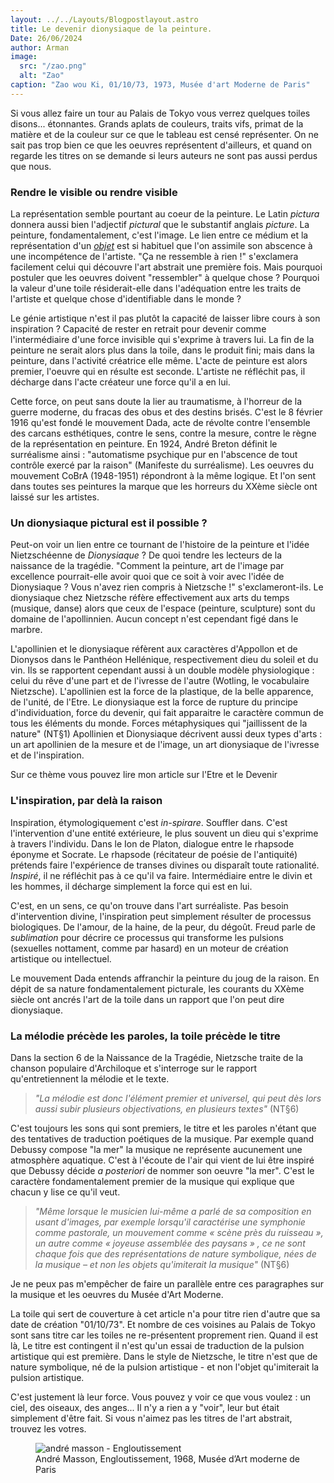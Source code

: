 ```yaml
---
layout: ../../Layouts/Blogpostlayout.astro
title: Le devenir dionysiaque de la peinture. 
Date: 26/06/2024
author: Arman
image:
  src: "/zao.png"
  alt: "Zao"
caption: "Zao wou Ki, 01/10/73, 1973, Musée d'art Moderne de Paris"
---
```


Si vous allez faire un tour au Palais de Tokyo vous verrez quelques toiles disons... étonnantes. Grands aplats de couleurs, traits vifs, primat de la matière et de la couleur sur ce que le tableau est censé représenter. On ne sait pas trop bien ce que les oeuvres représentent d'ailleurs, et quand on regarde les titres on se demande si leurs auteurs ne sont pas aussi perdus que nous. 

### Rendre le visible ou rendre visible
La représentation semble pourtant au coeur de la peinture. Le Latin *pictura* donnera aussi bien l'adjectif *pictural* que le substantif anglais *picture*. La peinture, fondamentalement, c'est l'image.
Le lien entre ce médium et la représentation d'un <a href="objetsujet">*objet*</a> est si habituel que l'on assimile son abscence à une incompétence de l'artiste. "Ça ne ressemble à rien !" s'exclamera facilement celui qui découvre l'art abstrait une première fois. 
Mais pourquoi postuler que les oeuvres doivent "ressembler" à quelque chose ? Pourquoi la valeur d'une toile résiderait-elle dans l'adéquation entre les traits de l'artiste et quelque chose d'identifiable dans le monde ? 

Le génie artistique n'est il pas plutôt la capacité de laisser libre cours à son inspiration ? Capacité de rester en retrait pour devenir comme l'intermédiaire d'une force invisible qui s'exprime à travers lui. La fin de la peinture ne serait alors plus dans la toile, dans le produit fini; mais dans la peinture, dans l'activité créatrice elle même. L'acte de peinture est alors premier, l'oeuvre qui en résulte est seconde. L'artiste ne réfléchit pas, il décharge dans l'acte créateur une force qu'il a en lui.  

Cette force, on peut sans doute la lier au traumatisme, à l'horreur de la guerre moderne, du fracas des obus et des destins brisés. C'est le 8 février 1916 qu'est fondé le mouvement Dada, acte de révolte contre l'ensemble des carcans esthétiques, contre le sens, contre la mesure, contre le règne de la représentation en peinture. En 1924, André Breton définit le surréalisme ainsi : "automatisme psychique pur en l'abscence de tout contrôle exercé par la raison" (Manifeste du surréalisme). Les oeuvres du mouvement CoBrA (1948-1951) répondront à la même logique. Et l'on sent dans toutes ses peintures la marque que les horreurs du XXème siècle ont laissé sur les artistes. 

### Un dionysiaque pictural est il possible ? 
Peut-on voir un lien entre ce tournant de l'histoire de la peinture et l'idée Nietzschéenne de *Dionysiaque* ?
De quoi tendre les lecteurs de la naissance de la tragédie. "Comment la peinture, art de l'image par excellence pourrait-elle avoir quoi que ce soit à voir avec l'idée de Dionysiaque ? Vous n'avez rien compris à Nietzsche !" s'exclameront-ils. Le dionysiaque chez Nietzsche réfère effectivement aux arts du temps (musique, danse) alors que ceux de l'espace (peinture, sculpture) sont du domaine de l'apollinnien. Aucun concept n'est cependant figé dans le marbre. 

L'apollinien et le dionysiaque réfèrent aux caractères d'Appollon et de Dionysos dans le Panthéon Hellénique, respectivement dieu du soleil et du vin. Ils se rapportent cependant aussi à un double modèle physiologique : celui du rêve d'une part et de l'ivresse de l'autre (Wotling, le vocabulaire Nietzsche). L'apollinien est la force de la plastique, de la belle apparence, de l'unité, de l'Etre. Le dionysiaque est la force de rupture du principe d'individuation, force du devenir, qui fait apparaitre le caractère commun de tous les éléments du monde. Forces métaphysiques qui "jaillissent de la nature" (NT§1) Apollinien et Dionysiaque décrivent aussi deux types d'arts : un art apollinien de la mesure et de l'image, un art dionysiaque de l'ivresse et de l'inspiration.

Sur ce thème vous pouvez lire mon article sur <a class="lien">l'Etre et le Devenir</a>

### L'inspiration, par delà la raison
Inspiration, étymologiquement c'est *in-spirare*. Souffler dans. C'est l'intervention d'une entité extérieure, le plus souvent un dieu qui s'exprime à travers l'individu. Dans le Ion de Platon, dialogue entre le rhapsode éponyme et Socrate. Le rhapsode (récitateur de poésie de l'antiquité) prétends faire l'expérience de transes divines ou disparaît toute rationalité. *Inspiré*, il ne réfléchit pas à ce qu'il va faire. Intermédiaire entre le divin et les hommes, il décharge simplement la force qui est en lui. 

C'est, en un sens, ce qu'on trouve dans l'art surréaliste. Pas besoin d'intervention divine, l'inspiration peut simplement résulter de processus biologiques. De l'amour, de la haine, de la peur, du dégoût. Freud parle de *sublimation* pour décrire ce processus qui transforme les pulsions (sexuelles nottament, comme par hasard) en un moteur de création artistique ou intellectuel. 

Le mouvement Dada entends affranchir la peinture du joug de la raison. En dépit de sa nature fondamentalement picturale, les courants du XXème siècle ont ancrés l'art de la toile dans un rapport que l'on peut dire dionysiaque.  

### La mélodie précède les paroles, la toile précède le titre
Dans la section 6 de la Naissance de la Tragédie, Nietzsche traite de la chanson populaire d'Archiloque et s'interroge sur le rapport qu'entretiennent la mélodie et le texte. 
>*"La mélodie est donc l'élément premier et universel, qui peut dès lors aussi subir plusieurs objectivations, en plusieurs textes"* (NT§6)

 C'est toujours les sons qui sont premiers, le titre et les paroles n'étant que des tentatives de traduction poétiques de la musique. Par exemple quand Debussy compose "la mer" la musique ne représente aucunement une atmosphère aquatique. C'est à l'écoute de l'air qui vient de lui être inspiré que Debussy décide *a posteriori* de nommer son oeuvre "la mer". C'est le caractère fondamentalement premier de la musique qui explique que chacun y lise ce qu'il veut. 

> *"Même lorsque le musicien lui-même a parlé de sa composition en usant d'images, par exemple lorsqu'il caractérise une symphonie comme pastorale, un mouvement comme «  scène près du ruisseau  », un autre comme «  joyeuse assemblée des paysans  » , ce ne sont chaque fois que des représentations de nature symbolique, nées de la musique –  et non les objets qu'imiterait la musique"* (NT§6)

Je ne peux pas m'empêcher de faire un parallèle entre ces paragraphes sur la musique et les oeuvres du Musée d'Art Moderne. 

La toile qui sert de couverture à cet article n'a pour titre rien d'autre que sa date de création "01/10/73". Et nombre de ces voisines au Palais de Tokyo sont sans titre car les toiles ne re-présentent proprement rien. Quand il est là, Le titre est contingent il n'est qu'un essai de traduction de la pulsion artistique qui est première. Dans le style de Nietzsche, le titre n'est que de nature symbolique, né de la pulsion artistique - et non l'objet qu'imiterait la pulsion artistique. 

C'est justement là leur force. Vous pouvez y voir ce que vous voulez : un ciel, des oiseaux, des anges... Il n'y a rien a y "voir", leur but était simplement d'être fait.
Si vous n'aimez pas les titres de l'art abstrait, trouvez les votres. 


<figure class="illustration">
<img src="/engloutissement.jpg" alt="andré masson - Engloutissement" id="bb">
<figcaption>André Masson, Engloutissement, 1968, Musée d’Art moderne de Paris
</figcatpion>
</figure>